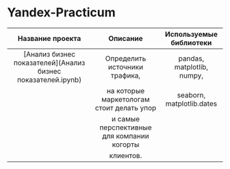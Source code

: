 # Yandex-Practicum


| Название проекта                                  | Описание                                          | Используемые библиотеки     |
|:---------------------------:                      | :---------------------------:                     |:---------------------------:|
| [Анализ бизнес показателей](Анализ бизнес показателей.ipynb)                       | Определить источники трафика,                     | pandas, matplotlib, numpy,  |
|                                                   | на которые маркетологам стоит делать упор         | seaborn, matplotlib.dates   | 
|                                                   | и самые перспективные для компании когорты        |                             |
|                                                   | клиентов.                                         |                             |
